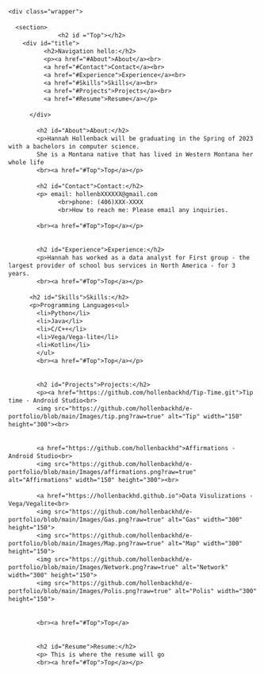 <body>
         


    <div class="wrapper">

      <section>
                  <h2 id ="Top"></h2>
        <div id="title">
              <h2>Navigation hello:</h2>
              <p><a href="#About">About</a><br>
              <a href="#Contact">Contact</a><br>
              <a href="#Experience">Experience</a><br>
              <a href="#Skills">Skills</a><br>
              <a href="#Projects">Projects</a><br>
              <a href="#Resume">Resume</a></p>
              
          </div>
            
            <h2 id="About">About:</h2>
            <p>Hannah Hollenback will be graduating in the Spring of 2023 with a bachelors in computer science.
            She is a Montana native that has lived in Western Montana her whole life
            <br><a href="#Top">Top</a></p>

            <h2 id="Contact">Contact:</h2>
            <p> email: hollenbXXXXXX@gmail.com
                  <br>phone: (406)XXX-XXXX
                  <br>How to reach me: Please email any inquiries.
                  
            <br><a href="#Top">Top</a></p>

            
            <h2 id="Experience">Experience:</h2>
            <p>Hannah has worked as a data analyst for First group - the largest provider of school bus services in North America - for 3 years.
            <br><a href="#Top">Top</a></p>
          
          <h2 id="Skills">Skills:</h2>
          <p>Programming Languages<ul>
            <li>Python</li> 
            <li>Java</li> 
            <li>C/C++</li>
            <li>Vega/Vega-lite</li> 
            <li>Kotlin</li>
            </ul>
            <br><a href="#Top">Top</a></p>

            
            <h2 id="Projects">Projects:</h2>
            <p><a href="https://github.com/hollenbackhd/Tip-Time.git">Tip time - Android Studio<br>
            <img src="https://github.com/hollenbackhd/e-portfolio/blob/main/Images/tip.png?raw=true" alt="Tip" width="150" height="300"><br>


            <a href="https://github.com/hollenbackhd">Affirmations - Android Studio<br>
            <img src="https://github.com/hollenbackhd/e-portfolio/blob/main/Images/affirmations.png?raw=true" alt="Affirmations" width="150" height="300"><br>
            
            <a href="https://hollenbackhd.github.io">Data Visulizations - Vega/Vegalite<br>
            <img src="https://github.com/hollenbackhd/e-portfolio/blob/main/Images/Gas.png?raw=true" alt="Gas" width="300" height="150">
            <img src="https://github.com/hollenbackhd/e-portfolio/blob/main/Images/Map.png?raw=true" alt="Map" width="300" height="150">
            <img src="https://github.com/hollenbackhd/e-portfolio/blob/main/Images/Network.png?raw=true" alt="Network" width="300" height="150">
            <img src="https://github.com/hollenbackhd/e-portfolio/blob/main/Images/Polis.png?raw=true" alt="Polis" width="300" height="150">
                  

            <br><a href="#Top">Top</a>

            
            <h2 id="Resume">Resume:</h2>
            <p> This is where the resume will go
            <br><a href="#Top">Top</a></p>

            



        
                   
            
